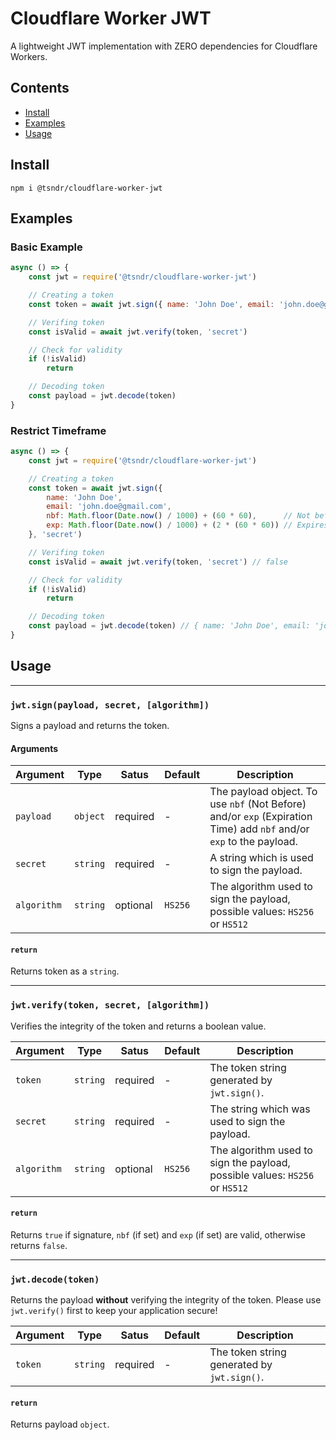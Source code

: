 # Cloudflare Worker JWT

A lightweight JWT implementation with ZERO dependencies for Cloudflare Workers.


## Contents

- [Install](#install)
- [Examples](#examples)
- [Usage](#usage)


## Install

```
npm i @tsndr/cloudflare-worker-jwt
```


## Examples

### Basic Example

```javascript
async () => {
    const jwt = require('@tsndr/cloudflare-worker-jwt')

    // Creating a token
    const token = await jwt.sign({ name: 'John Doe', email: 'john.doe@gmail.com' }, 'secret')

    // Verifing token
    const isValid = await jwt.verify(token, 'secret')

    // Check for validity
    if (!isValid)
        return

    // Decoding token
    const payload = jwt.decode(token)
}
```

### Restrict Timeframe

```javascript
async () => {
    const jwt = require('@tsndr/cloudflare-worker-jwt')

    // Creating a token
    const token = await jwt.sign({
        name: 'John Doe',
        email: 'john.doe@gmail.com',
        nbf: Math.floor(Date.now() / 1000) + (60 * 60),      // Not before: Now + 1h
        exp: Math.floor(Date.now() / 1000) + (2 * (60 * 60)) // Expires: Now + 2h
    }, 'secret')

    // Verifing token
    const isValid = await jwt.verify(token, 'secret') // false

    // Check for validity
    if (!isValid)
        return

    // Decoding token
    const payload = jwt.decode(token) // { name: 'John Doe', email: 'john.doe@gmail.com', ... }
}
```

## Usage

<hr>

### `jwt.sign(payload, secret, [algorithm])`

Signs a payload and returns the token.

#### Arguments

Argument    | Type     | Satus    | Default | Description
----------- | -------- | -------- | ------- | -----------
`payload`   | `object` | required | -       | The payload object. To use `nbf` (Not Before) and/or `exp` (Expiration Time) add `nbf` and/or `exp` to the payload.
`secret`    | `string` | required | -       | A string which is used to sign the payload.
`algorithm` | `string` | optional | `HS256` | The algorithm used to sign the payload, possible values: `HS256` or `HS512`

#### `return`
Returns token as a `string`.

<hr>

### `jwt.verify(token, secret, [algorithm])`

Verifies the integrity of the token and returns a boolean value.

Argument    | Type     | Satus    | Default | Description
----------- | -------- | -------- | ------- | -----------
`token`     | `string` | required | -       | The token string generated by `jwt.sign()`.
`secret`    | `string` | required | -       | The string which was used to sign the payload.
`algorithm` | `string` | optional | `HS256` | The algorithm used to sign the payload, possible values: `HS256` or `HS512`

#### `return`
Returns `true` if signature, `nbf` (if set) and `exp` (if set) are valid, otherwise returns `false`. 

<hr>

### `jwt.decode(token)`

Returns the payload **without** verifying the integrity of the token. Please use `jwt.verify()` first to keep your application secure!

Argument    | Type     | Satus    | Default | Description
----------- | -------- | -------- | ------- | -----------
`token`     | `string` | required | -       | The token string generated by `jwt.sign()`.

#### `return`
Returns payload `object`.
